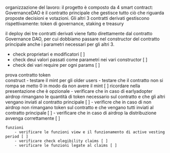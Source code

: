 organizzazione del lavoro:
il progetto è composto da 4 smart contract: GovernanceDAO è il contratto principale che gestisce tutto ciò che riguarda proposte
decisioni e votazioni. Gli altri 3 contratti derivati gestiscono rispettivamente: token di governance, staking e treasury

il deploy dei tre contratti derivati viene fatto direttamente dal contratto Governance DAO, per cui dobbiamo passare nel constructor
del contratto principale anche i parametri necessari per gli altri 3.

- check proprietari e modificatori [ ]
- check deui valori passati come parametri nei vari constructor [ ]
- check dei vari require per ogni params [ ]

prova contratto token  
 construct - testare il mint per gli older users - testare che il contratto non si rompa se metto 0 in modo da non avere il mint [ ] ricordare nella presentazione che è opzionale - verificare che in caso di earlyadopter airdrop rimangano le quantità di token necessario sul contratto e che gli altri vengano inviati al contratto principale [ ] - verificre che in caso di non airdrop non rimangano token sul contratto e che vengano tutti inviati al contratto principale [ ] - verificare che in caso di airdrop la distribuzione avvenga correttamente [ ]

    funzioni
        - verificare le funzioni view e il funzionamento di active vesting period [ ]
        - verificare check elegibility claims [ ]
        - verificare le funzioni legate al claims [ ]
